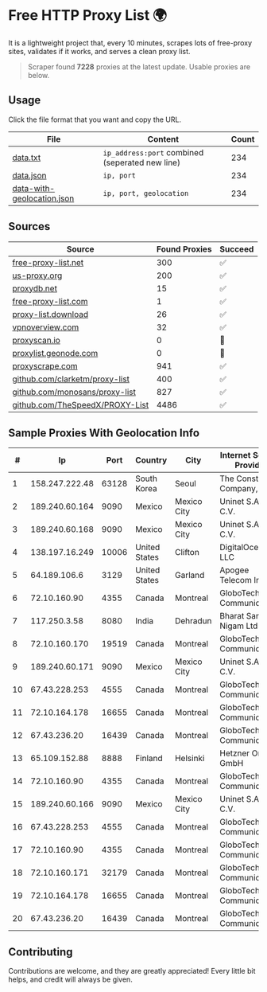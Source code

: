
# Free HTTP Proxy List 🌍

It is a lightweight project that, every 10 minutes, scrapes lots of free-proxy sites, validates if it works, and serves a clean proxy list.


> Scraper found **7228** proxies at the latest update. Usable proxies are below.

## Usage

Click the file format that you want and copy the URL.


|File|Content|Count|
|----|-------|-----|
|[data.txt](https://raw.githubusercontent.com/themiralay/Proxy-List-World/master/data.txt)|`ip_address:port` combined (seperated new line)|234|
|[data.json](https://raw.githubusercontent.com/themiralay/Proxy-List-World/master/data.json)|`ip, port`|234|
|[data-with-geolocation.json](https://raw.githubusercontent.com/themiralay/Proxy-List-World/master/data-with-geolocation.json)|`ip, port, geolocation`|234|

## Sources

|Source|Found Proxies|Succeed|
|------|-------------|-------|
|[free-proxy-list.net](https://free-proxy-list.net)|300|✅|
|[us-proxy.org](https://www.us-proxy.org)|200|✅|
|[proxydb.net](http://proxydb.net)|15|✅|
|[free-proxy-list.com](https://free-proxy-list.com/?page=&port=&type%5B%5D=http&type%5B%5D=https&up_time=0&search=Search)|1|✅|
|[proxy-list.download](https://www.proxy-list.download/HTTP)|26|✅|
|[vpnoverview.com](https://vpnoverview.com/privacy/anonymous-browsing/free-proxy-servers)|32|✅|
|[proxyscan.io](https://www.proxyscan.io)|0|🚫|
|[proxylist.geonode.com](https://proxylist.geonode.com/api/proxy-list?limit=300&page=1&sort_by=lastChecked&sort_type=desc&protocols=http,https)|0|🚫|
|[proxyscrape.com](https://api.proxyscrape.com/v2/?request=displayproxies&protocol=http&timeout=10000&country=all&ssl=all&anonymity=all)|941|✅|
|[github.com/clarketm/proxy-list](https://raw.githubusercontent.com/clarketm/proxy-list/master/proxy-list-raw.txt)|400|✅|
|[github.com/monosans/proxy-list](https://raw.githubusercontent.com/monosans/proxy-list/main/proxies/http.txt)|827|✅|
|[github.com/TheSpeedX/PROXY-List](https://raw.githubusercontent.com/TheSpeedX/PROXY-List/master/http.txt)|4486|✅|


## Sample Proxies With Geolocation Info

|#|Ip|Port|Country|City|Internet Service Provider|
|-|--|----|-------|----|-------------------------|
|1|158.247.222.48|63128|South Korea|Seoul|The Constant Company, LLC|
|2|189.240.60.164|9090|Mexico|Mexico City|Uninet S.A. de C.V.|
|3|189.240.60.168|9090|Mexico|Mexico City|Uninet S.A. de C.V.|
|4|138.197.16.249|10006|United States|Clifton|DigitalOcean, LLC|
|5|64.189.106.6|3129|United States|Garland|Apogee Telecom Inc.|
|6|72.10.160.90|4355|Canada|Montreal|GloboTech Communications|
|7|117.250.3.58|8080|India|Dehradun|Bharat Sanchar Nigam Ltd|
|8|72.10.160.170|19519|Canada|Montreal|GloboTech Communications|
|9|189.240.60.171|9090|Mexico|Mexico City|Uninet S.A. de C.V.|
|10|67.43.228.253|4555|Canada|Montreal|GloboTech Communications|
|11|72.10.164.178|16655|Canada|Montreal|GloboTech Communications|
|12|67.43.236.20|16439|Canada|Montreal|GloboTech Communications|
|13|65.109.152.88|8888|Finland|Helsinki|Hetzner Online GmbH|
|14|72.10.160.90|4355|Canada|Montreal|GloboTech Communications|
|15|189.240.60.166|9090|Mexico|Mexico City|Uninet S.A. de C.V.|
|16|67.43.228.253|4555|Canada|Montreal|GloboTech Communications|
|17|72.10.160.90|4355|Canada|Montreal|GloboTech Communications|
|18|72.10.160.171|32179|Canada|Montreal|GloboTech Communications|
|19|72.10.164.178|16655|Canada|Montreal|GloboTech Communications|
|20|67.43.236.20|16439|Canada|Montreal|GloboTech Communications|



## Contributing

Contributions are welcome, and they are greatly appreciated! Every
little bit helps, and credit will always be given.

